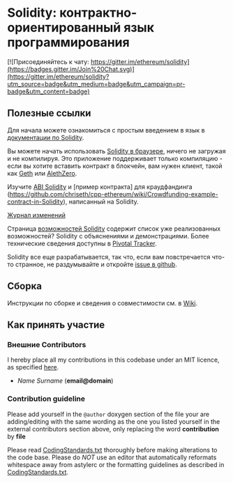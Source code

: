 # Solidity: контрактно-ориентированный язык программирования
[![Присоединяйтесь к чату: https://gitter.im/ethereum/solidity](https://badges.gitter.im/Join%20Chat.svg)](https://gitter.im/ethereum/solidity?utm_source=badge&utm_medium=badge&utm_campaign=pr-badge&utm_content=badge)
## Полезные ссылки

Для начала можете ознакомиться с простым введением в язык в [документации по Solidity](https://solidity.readthedocs.org).

Вы можете начать использовать [Solidity в браузере](https://chriseth.github.io/browser-solidity/), ничего не загружая и не компилируя. Это приложение поддерживает только компиляцию - если вы хотите вставить контракт в блокчейн, вам нужен клиент, такой как [Geth](https://github.com/ethereum/go-ethereum/wiki) или [AlethZero](https://github.com/ethereum/alethzero).

Изучите [ABI Solidity](https://github.com/ethereum/wiki/wiki/Solidity,-Docs-and-ABI) и [пример контракта] для краудфандинга (https://github.com/chriseth/cpp-ethereum/wiki/Crowdfunding-example-contract-in-Solidity), написанный на Solidity.

[Журнал изменений](https://github.com/ethereum/wiki/wiki/Solidity-Changelog)

Страница [возможностей Solidity](https://github.com/ethereum/wiki/wiki/Solidity-Features) содержит список уже реализованных возможностей? Solidity с объяснениями и демонстрациями. Более технические сведения доступны в [Pivotal Tracker](https://www.pivotaltracker.com/n/projects/1189488).

Solidity все еще разрабатывается, так что, если вам повстречается что-то странное, не раздумывайте и откройте [issue в github](https://github.com/ethereum/solidity/issues).

## Сборка

Инструкции по сборке и сведения о совместимости см. в [Wiki](https://github.com/ethereum/webthree-umbrella/wiki). 

## Как принять участие

### Внешние Contributors

I hereby place all my contributions in this codebase under an MIT
licence, as specified [here](http://opensource.org/licenses/MIT).
- *Name Surname* (**email@domain**)

### Contribution guideline

Please add yourself in the `@author` doxygen  section of the file your are adding/editing
with the same wording as the one you listed yourself in the external contributors section above,
only replacing the word **contribution** by **file**

Please read [CodingStandards.txt](https://github.com/ethereum/webthree-umbrella/blob/develop/CodingStandards.txt) thoroughly before making alterations to the code base. Please do *NOT* use an editor that automatically reformats whitespace away from astylerc or the formatting guidelines as described in [CodingStandards.txt](https://github.com/ethereum/webthree-umbrella/blob/develop/CodingStandards.txt).
